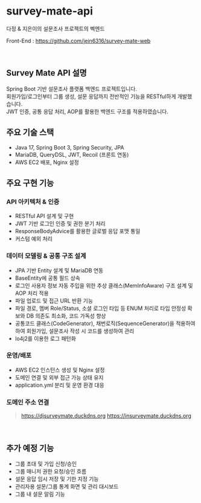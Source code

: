# survey-mate-api
다정 &amp; 지은이의 설문조사 프로젝트의 벡엔드

Front-End : 
https://github.com/jein6316/survey-mate-web

&nbsp;

## Survey Mate API 설명

Spring Boot 기반 설문조사 플랫폼 백엔드 프로젝트입니다.  
회원가입/로그인부터 그룹 생성, 설문 응답까지 전반적인 기능을 RESTful하게 개발했습니다.  
JWT 인증, 공통 응답 처리, AOP를 활용한 백엔드 구조를 적용하였습니다.


## 주요 기술 스택

- Java 17, Spring Boot 3, Spring Security, JPA
- MariaDB, QueryDSL, JWT, Recoil (프론트 연동)
- AWS EC2 배포, Nginx 설정


## 주요 구현 기능

### API 아키텍처 & 인증
- RESTful API 설계 및 구현
- JWT 기반 로그인 인증 및 권한 분기 처리
- ResponseBodyAdvice를 활용한 글로벌 응답 포맷 통일
- 커스텀 예외 처리

### 데이터 모델링 & 공통 구조 설계
- JPA 기반 Entity 설계 및 MariaDB 연동
- BaseEntity에 공통 필드 상속
- 로그인 사용자 정보 자동 주입을 위한 추상 클래스(MemInfoAware) 구조 설계 및 AOP 처리 적용
- 파일 업로드 및 접근 URL 반환 기능
- 파일 경로, 멤버 Role/Status, 소셜 로그인 타입 등 ENUM 처리로 타입 안정성 확보와 DB 의존도 최소화, 코드 가독성 향상
- 공통코드 클래스(CodeGenerator), 채번로직(SequenceGenerator)을 적용하여 하여 회원가입, 설문조사 작성 시 코드를 생성하여 관리
- lo4j2를 이용한 로그 패턴화

### 운영/배포
- AWS EC2 인스턴스 생성 및 Nginx 설정
- 도메인 연결 및 외부 접근 가능 상태 유지
- application.yml 분리 및 운영 환경 대응


### 도메인 주소 연결
> https://djsurveymate.duckdns.org
> https://insurveymate.duckdns.org

&nbsp;

## 추가 예정 기능
- 그룹 초대 및 가입 신청/승인
- 그룹 매니저 권한 요청/승인 흐름
- 설문 응답 임시 저장 및 기한 지정 기능
- 관리자용 설문/그룹 통계 화면 및 관리 대시보드
- 그룹 내 설문 알림 기능

